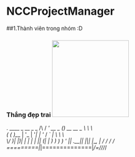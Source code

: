 # NCCProjectManager
##1.Thành viên trong nhóm :D
### Thắng đẹp trai <img src="https://upanh.vn-zoom.org/images/2018/06/27/20160906_203022.jpg" witdh="200px" height="200px"/>
  .   ____          _            __ _ _
 /\\ / ___'_ __ _ _(_)_ __  __ _ \ \ \ \
( ( )\___ | '_ | '_| | '_ \/ _` | \ \ \ \
 \\/  ___)| |_)| | | | | || (_| |  ) ) ) )
  '  |____| .__|_| |_|_| |_\__, | / / / /
 =========|_|==============|___/=/_/_/_/
